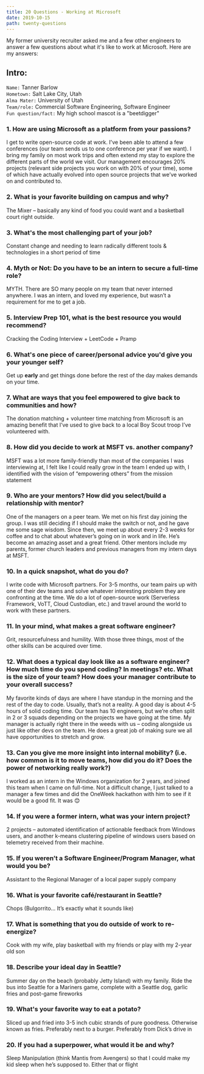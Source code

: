 ```yaml
---
title: 20 Questions - Working at Microsoft
date: 2019-10-15
path: twenty-questions
---
```


My former university recruiter asked me and a few other engineers to answer a few questions about what it's like to work at Microsoft. Here are my answers:

## Intro:

`Name:` Tanner Barlow <br>
`Hometown:` Salt Lake City, Utah <br>
`Alma Mater:` University of Utah <br>
`Team/role:` Commercial Software Engineering, Software Engineer <br>
`Fun question/fact:` My high school mascot is a "beetdigger"
 
<!-- Microsoft Culture  -->
### 1.	How are using Microsoft as a platform from your passions?

I get to write open-source code at work. I've been able to attend a few conferences (our team sends us to one conference per year if we want). I bring my family on most work trips and often extend my stay to explore the different parts of the world we visit. Our management encourages 20% projects (relevant side projects you work on with 20% of your time), some of which have actually evolved into open source projects that we’ve worked on and contributed to.

### 2.	What is your favorite building on campus and why?

The Mixer – basically any kind of food you could want and a basketball court right outside. 

### 3.	What's the most challenging part of your job?

Constant change and needing to learn radically different tools & technologies in a short period of time 
 
<!-- Candidate Value Prop (Commonly asked questions & helpful student tips!) -->

### 4. Myth or Not: Do you have to be an intern to secure a full-time role? 

MYTH. There are SO many people on my team that never interned anywhere. I was an intern, and loved my experience, but wasn’t a requirement for me to get a job.

### 5. Interview Prep 101, what is the best resource you would recommend?

Cracking the Coding Interview + LeetCode + Pramp

### 6.	What's one piece of career/personal advice you'd give you your younger self?

Get up **early** and get things done before the rest of the day makes demands on your time.

### 7.	What are ways that you feel empowered to give back to communities and how? 

The donation matching + volunteer time matching from Microsoft is an amazing benefit that I’ve used to give back to a local Boy Scout troop I’ve volunteered with.

### 8. How did you decide to work at MSFT vs. another company? 
MSFT was a lot more family-friendly than most of the companies I was interviewing at, I felt like I could really grow in the team I ended up with, I identified with the vision of “empowering others” from the mission statement

### 9. Who are your mentors? How did you select/build a relationship with mentor?  

One of the managers on a peer team. We met on his first day joining the group. I was still deciding if I should make the switch or not, and he gave me some sage wisdom. Since then, we meet up about every 2-3 weeks for coffee and to chat about whatever’s going on in work and in life. He’s become an amazing asset and a great friend. Other mentors include my parents, former church leaders and previous managers from my intern days at MSFT.
 
<!-- Job Content  -->
### 10. In a quick snapshot, what do you do?

I write code with Microsoft partners. For 3-5 months, our team pairs up with one of their dev teams and solve whatever interesting problem they are confronting at the time. We do a lot of open-source work (Serverless Framework, VoTT, Cloud Custodian, etc.) and travel around the world to work with these partners.

### 11. In your mind, what makes a great software engineer?

Grit, resourcefulness and humility. With those three things, most of the other skills can be acquired over time.

### 12. What does a typical day look like as a software engineer? How much time do you spend coding? In meetings? etc. What is the size of your team? How does your manager contribute to your overall success? 

My favorite kinds of days are where I have standup in the morning and the rest of the day to code. Usually, that’s not a reality. A good day is about 4-5 hours of solid coding time. Our team has 10 engineers, but we’re often split in 2 or 3 squads depending on the projects we have going at the time. My manager is actually right there in the weeds with us – coding alongside us just like other devs on the team. He does a great job of making sure we all have opportunities to stretch and grow.

### 13. Can you give me more insight into internal mobility? (i.e. how common is it to move teams, how did you do it? Does the power of networking really work?) 

I worked as an intern in the Windows organization for 2 years, and joined this team when I came on full-time. Not a difficult change, I just talked to a manager a few times and did the OneWeek hackathon with him to see if it would be a good fit. It was 😊

### 14. If you were a former intern, what was your intern project?

2 projects – automated identification of actionable feedback from Windows users, and another k-means clustering pipeline of windows users based on telemetry received from their machine.
 
### 15. If you weren’t a Software Engineer/Program Manager, what would you be?

Assistant to the Regional Manager of a local paper supply company

### 16. What is your favorite café/restaurant in Seattle?

Chops (Bulgorrito… It’s exactly what it sounds like)

### 17. What is something that you do outside of work to re-energize?

Cook with my wife, play basketball with my friends or play with my 2-year old son

### 18. Describe your ideal day in Seattle?

Summer day on the beach (probably Jetty Island) with my family. Ride the bus into Seattle for a Mariners game, complete with a Seattle dog, garlic fries and post-game fireworks

### 19. What's your favorite way to eat a potato?

Sliced up and fried into 3-5 inch cubic strands of pure goodness. Otherwise known as fries. Preferably next to a burger. Preferably from Dick’s drive in

### 20. If you had a superpower, what would it be and why?

Sleep Manipulation (think Mantis from Avengers) so that I could make my kid sleep when he’s supposed to. Either that or flight


